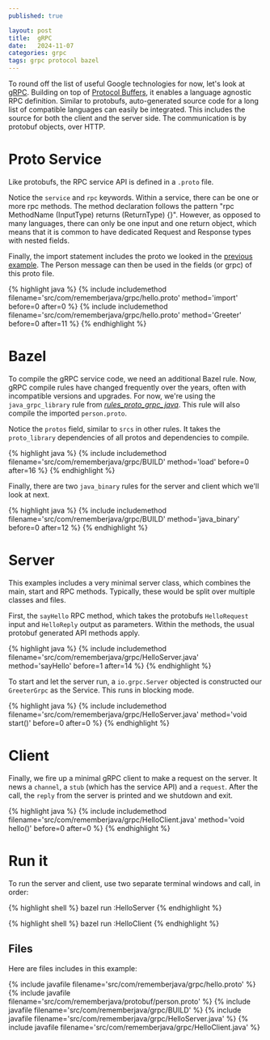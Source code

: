 ```yaml
---
published: true	

layout: post
title:  gRPC
date:   2024-11-07
categories: grpc
tags: grpc protocol bazel
---
```


To round off the list of useful Google technologies for now, let's look at [gRPC][grpc]. Building on top of [Protocol Buffers][proto_doc], it enables a language agnostic RPC definition. Similar to protobufs, auto-generated source code for a long list of compatible languages can easily be integrated. This includes the source for both the client and the server side. The communication is by protobuf objects, over HTTP.

# Proto Service

Like protobufs, the RPC service API is defined in a `.proto` file.

Notice the `service` and `rpc` keywords. Within a service, there can be one or more rpc methods. The method declaration follows the pattern "rpc MethodName (InputType) returns (ReturnType) {}". However, as opposed to many languages, there can only be one input and one return object, which means that it is common to have dedicated Request and Response types with nested fields.

Finally, the import statement includes the proto we looked in the [previous example][proto_example]. The Person message can then be used in the fields (or grpc) of this proto file.

{% highlight java %}
{% include includemethod filename='src/com/rememberjava/grpc/hello.proto' method='import' before=0 after=0 %}
{% include includemethod filename='src/com/rememberjava/grpc/hello.proto' method='Greeter' before=0 after=11 %}
{% endhighlight %}

# Bazel

To compile the gRPC service code, we need an additional Bazel rule. Now, gRPC compile rules have changed frequently over the years, often with incompatible versions and upgrades. For now, we're using the `java_grpc_library` rule from [*rules_proto_grpc_java*][rules_proto_grpc_java]. This rule will also compile the imported `person.proto`.

Notice the `protos` field, similar to `srcs` in other rules. It takes the `proto_library` dependencies of all protos and dependencies to compile.

{% highlight java %}
{% include includemethod filename='src/com/rememberjava/grpc/BUILD' method='load' before=0  after=16 %}
{% endhighlight %}

Finally, there are two `java_binary` rules for the server and client which we'll look at next.

{% highlight java %}
{% include includemethod filename='src/com/rememberjava/grpc/BUILD' method='java_binary' before=0  after=12 %}
{% endhighlight %}

# Server

This examples includes a very minimal server class, which combines the main, start and RPC methods. Typically, these would be split over multiple classes and files.

First, the `sayHello` RPC method, which takes the protobufs `HelloRequest` input and `HelloReply` output as parameters. Within the methods, the usual protobuf generated API methods apply.

{% highlight java %}
{% include includemethod filename='src/com/rememberjava/grpc/HelloServer.java' method='sayHello' before=1  after=14 %}
{% endhighlight %}

To start and let the server run, a `io.grpc.Server` objected is constructed our `GreeterGrpc` as the Service. This runs in blocking mode.

{% highlight java %}
{% include includemethod filename='src/com/rememberjava/grpc/HelloServer.java' method='void start()' before=0  after=0 %}
{% endhighlight %}

# Client

Finally, we fire up a minimal gRPC client to make a request on the server. It news a `channel`, a `stub` (which has the service API) and a `request`. After the call, the `reply` from the server is printed and we shutdown and exit.

{% highlight java %}
{% include includemethod filename='src/com/rememberjava/grpc/HelloClient.java' method='void hello()' before=0  after=0 %}
{% endhighlight %}

# Run it

To run the server and client, use two separate terminal windows and call, in order:

{% highlight shell %}
bazel run :HelloServer
{% endhighlight %}

{% highlight shell %}
bazel run :HelloClient
{% endhighlight %}


## **Files**

Here are files includes in this example:

{% include javafile filename='src/com/rememberjava/grpc/hello.proto' %}
{% include javafile filename='src/com/rememberjava/protobuf/person.proto' %}
{% include javafile filename='src/com/rememberjava/grpc/BUILD' %}
{% include javafile filename='src/com/rememberjava/grpc/HelloServer.java' %}
{% include javafile filename='src/com/rememberjava/grpc/HelloClient.java' %}

[grpc]: https://grpc.io/
[proto_doc]: https://protobuf.dev/
[proto_example]: /protobuf/2024/11/05/first_proto.html
[rules_proto_grpc_java]: https://registry.bazel.build/modules/rules_proto_grpc_java